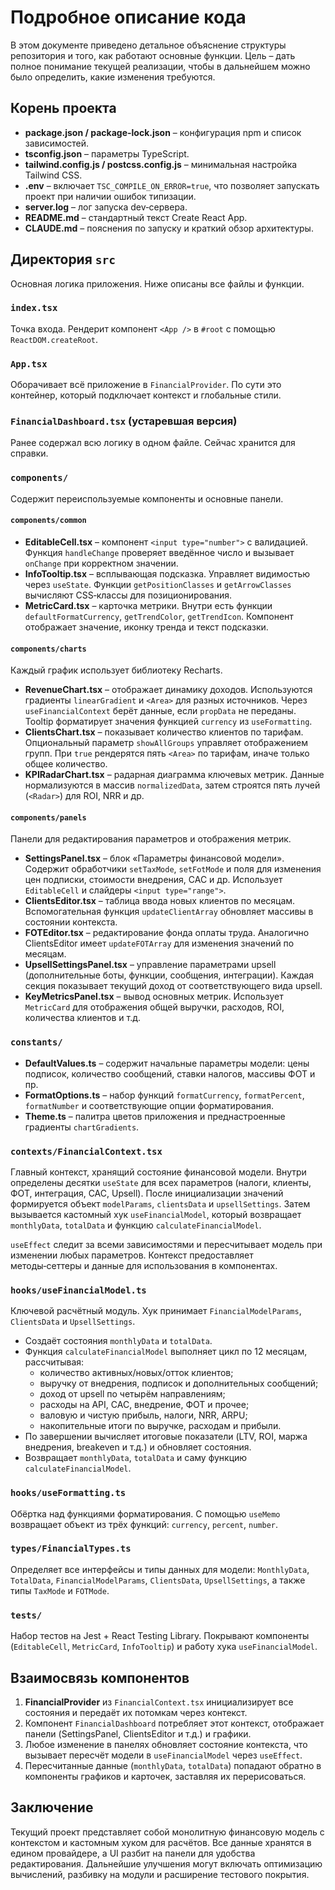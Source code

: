 # Подробное описание кода

В этом документе приведено детальное объяснение структуры репозитория и того, как работают основные функции. Цель – дать полное понимание текущей реализации, чтобы в дальнейшем можно было определить, какие изменения требуются.

## Корень проекта
- **package.json / package-lock.json** – конфигурация npm и список зависимостей.
- **tsconfig.json** – параметры TypeScript.
- **tailwind.config.js / postcss.config.js** – минимальная настройка Tailwind CSS.
- **.env** – включает `TSC_COMPILE_ON_ERROR=true`, что позволяет запускать проект при наличии ошибок типизации.
- **server.log** – лог запуска dev‑сервера.
- **README.md** – стандартный текст Create React App.
- **CLAUDE.md** – пояснения по запуску и краткий обзор архитектуры.

## Директория `src`
Основная логика приложения. Ниже описаны все файлы и функции.

### `index.tsx`
Точка входа. Рендерит компонент `<App />` в `#root` с помощью `ReactDOM.createRoot`.

### `App.tsx`
Оборачивает всё приложение в `FinancialProvider`. По сути это контейнер, который подключает контекст и глобальные стили.

### `FinancialDashboard.tsx` (устаревшая версия)
Ранее содержал всю логику в одном файле. Сейчас хранится для справки.

### `components/`
Содержит переиспользуемые компоненты и основные панели.

#### `components/common`
- **EditableCell.tsx** – компонент `<input type="number">` c валидацией. Функция `handleChange` проверяет введённое число и вызывает `onChange` при корректном значении.
- **InfoTooltip.tsx** – всплывающая подсказка. Управляет видимостью через `useState`. Функции `getPositionClasses` и `getArrowClasses` вычисляют CSS‑классы для позиционирования.
- **MetricCard.tsx** – карточка метрики. Внутри есть функции `defaultFormatCurrency`, `getTrendColor`, `getTrendIcon`. Компонент отображает значение, иконку тренда и текст подсказки.

#### `components/charts`
Каждый график использует библиотеку Recharts.
- **RevenueChart.tsx** – отображает динамику доходов. Используются градиенты `linearGradient` и `<Area>` для разных источников. Через `useFinancialContext` берёт данные, если `propData` не переданы. Tooltip форматирует значения функцией `currency` из `useFormatting`.
- **ClientsChart.tsx** – показывает количество клиентов по тарифам. Опциональный параметр `showAllGroups` управляет отображением групп. При `true` рендерятся пять `<Area>` по тарифам, иначе только общее количество.
- **KPIRadarChart.tsx** – радарная диаграмма ключевых метрик. Данные нормализуются в массив `normalizedData`, затем строятся пять лучей (`<Radar>`) для ROI, NRR и др.

#### `components/panels`
Панели для редактирования параметров и отображения метрик.
- **SettingsPanel.tsx** – блок «Параметры финансовой модели». Содержит обработчики `setTaxMode`, `setFotMode` и поля для изменения цен подписки, стоимости внедрения, CAC и др. Использует `EditableCell` и слайдеры `<input type="range">`.
- **ClientsEditor.tsx** – таблица ввода новых клиентов по месяцам. Вспомогательная функция `updateClientArray` обновляет массивы в состоянии контекста.
- **FOTEditor.tsx** – редактирование фонда оплаты труда. Аналогично ClientsEditor имеет `updateFOTArray` для изменения значений по месяцам.
- **UpsellSettingsPanel.tsx** – управление параметрами upsell (дополнительные боты, функции, сообщения, интеграции). Каждая секция показывает текущий доход от соответствующего вида upsell.
- **KeyMetricsPanel.tsx** – вывод основных метрик. Использует `MetricCard` для отображения общей выручки, расходов, ROI, количества клиентов и т.д.

### `constants/`
- **DefaultValues.ts** – содержит начальные параметры модели: цены подписок, количество сообщений, ставки налогов, массивы ФОТ и пр.
- **FormatOptions.ts** – набор функций `formatCurrency`, `formatPercent`, `formatNumber` и соответствующие опции форматирования.
- **Theme.ts** – палитра цветов приложения и преднастроенные градиенты `chartGradients`.

### `contexts/FinancialContext.tsx`
Главный контекст, хранящий состояние финансовой модели. Внутри определены десятки `useState` для всех параметров (налоги, клиенты, ФОТ, интеграция, CAC, Upsell). После инициализации значений формируется объект `modelParams`, `clientsData` и `upsellSettings`. Затем вызывается кастомный хук `useFinancialModel`, который возвращает `monthlyData`, `totalData` и функцию `calculateFinancialModel`.

`useEffect` следит за всеми зависимостями и пересчитывает модель при изменении любых параметров. Контекст предоставляет методы‑сеттеры и данные для использования в компонентах.

### `hooks/useFinancialModel.ts`
Ключевой расчётный модуль. Хук принимает `FinancialModelParams`, `ClientsData` и `UpsellSettings`.
- Создаёт состояния `monthlyData` и `totalData`.
- Функция `calculateFinancialModel` выполняет цикл по 12 месяцам, рассчитывая:
  - количество активных/новых/отток клиентов;
  - выручку от внедрения, подписок и дополнительных сообщений;
  - доход от upsell по четырём направлениям;
  - расходы на API, CAC, внедрение, ФОТ и прочее;
  - валовую и чистую прибыль, налоги, NRR, ARPU;
  - накопительные итоги по выручке, расходам и прибыли.
- По завершении вычисляет итоговые показатели (LTV, ROI, маржа внедрения, breakeven и т.д.) и обновляет состояния.
- Возвращает `monthlyData`, `totalData` и саму функцию `calculateFinancialModel`.

### `hooks/useFormatting.ts`
Обёртка над функциями форматирования. С помощью `useMemo` возвращает объект из трёх функций: `currency`, `percent`, `number`.

### `types/FinancialTypes.ts`
Определяет все интерфейсы и типы данных для модели: `MonthlyData`, `TotalData`, `FinancialModelParams`, `ClientsData`, `UpsellSettings`, а также типы `TaxMode` и `FOTMode`.

### `tests/`
Набор тестов на Jest + React Testing Library. Покрывают компоненты (`EditableCell`, `MetricCard`, `InfoTooltip`) и работу хука `useFinancialModel`.

## Взаимосвязь компонентов
1. **FinancialProvider** из `FinancialContext.tsx` инициализирует все состояния и передаёт их потомкам через контекст.
2. Компонент `FinancialDashboard` потребляет этот контекст, отображает панели (SettingsPanel, ClientsEditor и т.д.) и графики.
3. Любое изменение в панелях обновляет состояние контекста, что вызывает пересчёт модели в `useFinancialModel` через `useEffect`.
4. Пересчитанные данные (`monthlyData`, `totalData`) попадают обратно в компоненты графиков и карточек, заставляя их перерисоваться.

## Заключение
Текущий проект представляет собой монолитную финансовую модель с контекстом и кастомным хуком для расчётов. Все данные хранятся в едином провайдере, а UI разбит на панели для удобства редактирования. Дальнейшие улучшения могут включать оптимизацию вычислений, разбивку на модули и расширение тестового покрытия.
